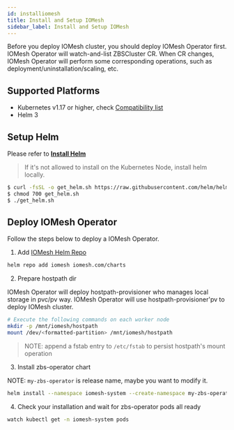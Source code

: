 ```yaml
---
id: installiomesh
title: Install and Setup IOMesh
sidebar_label: Install and Setup IOMesh
---
```


Before you deploy IOMesh cluster, you should deploy IOMesh Operator first. IOMesh Operator will watch-and-list ZBSCluster CR. When CR changes, IOMesh Operator will perform some corresponding operations, such as deployment/uninstallation/scaling, etc.

## Supported Platforms

- Kubernetes v1.17 or higher, check [Compatibility list](https://iomesh.com/docs/zbs-operator/overview#compatibility-list-with-kubernetes)
- Helm 3

## Setup Helm

Please refer to **[Install Helm](https://helm.sh/docs/intro/install/)**

> If it's not allowed to install on the Kubernetes Node, install helm locally.

```bash
$ curl -fsSL -o get_helm.sh https://raw.githubusercontent.com/helm/helm/master/scripts/get-helm-3
$ chmod 700 get_helm.sh
$ ./get_helm.sh
```

## Deploy IOMesh Operator

Follow the steps below to deploy a IOMesh Operator.

1. Add [IOMesh Helm Repo][1]

```bash
helm repo add iomesh iomesh.com/charts
```

2. Prepare hostpath dir

IOMesh Operator will deploy hostpath-provisioner who manages local storage in pvc/pv way.  IOMesh Operator will use hostpath-provisioner'pv to deploy IOMesh cluster.

```bash
# Execute the following commands on each worker node
mkdir -p /mnt/iomesh/hostpath
mount /dev/<formatted-partition> /mnt/iomesh/hostpath
```

> NOTE: append a fstab entry to `/etc/fstab` to persist hostpath's mount operation

3. Install zbs-operator chart

NOTE: `my-zbs-operator` is release name, maybe you want to modify it.

```bash
helm install --namespace iomesh-system --create-namespace my-zbs-operator iomesh/zbs-operator --version 0.1.0 --set hostpath-provisioner.pvDir=/mnt/iomesh/hostpath
```

4. Check your installation and wait for zbs-operator pods all ready

```bash
watch kubectl get -n iomesh-system pods
```

[1]: http://iomesh.com/charts